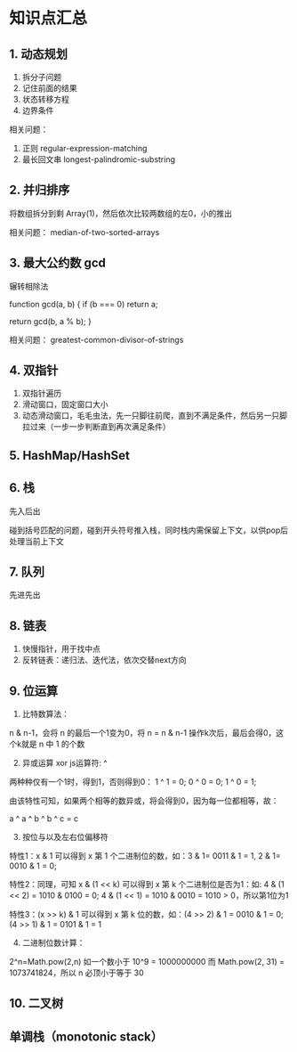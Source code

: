 # 知识点汇总

## 1. 动态规划
1. 拆分子问题
2. 记住前面的结果
3. 状态转移方程
4. 边界条件

相关问题：
1. 正则 regular-expression-matching
2. 最长回文串 longest-palindromic-substring

## 2. 并归排序
将数组拆分到剩 Array(1)，然后依次比较两数组的左0，小的推出

相关问题：
median-of-two-sorted-arrays

## 3. 最大公约数 gcd

辗转相除法

function gcd(a, b) {
  if (b === 0) return a;

  return gcd(b, a % b);
}

相关问题：
greatest-common-divisor-of-strings

## 4. 双指针
1. 双指针遍历
2. 滑动窗口，固定窗口大小
3. 动态滑动窗口，毛毛虫法，先一只脚往前爬，直到不满足条件，然后另一只脚拉过来（一步一步判断直到再次满足条件）

## 5. HashMap/HashSet

## 6. 栈
先入后出

碰到括号匹配的问题，碰到开头符号推入栈，同时栈内需保留上下文，以供pop后处理当前上下文

## 7. 队列
先进先出

## 8. 链表

1. 快慢指针，用于找中点
2. 反转链表：递归法、迭代法，依次交替next方向

## 9. 位运算

1. 比特数算法：

n & n-1，会将 n 的最后一个1变为0，将 n = n & n-1 操作k次后，最后会得0，这个k就是 n 中 1 的个数

2. 异或运算 xor js运算符: ^

两种种仅有一个1时，得到1，否则得到0： 1 ^ 1 = 0; 0 ^ 0 = 0; 1 ^ 0 = 1;

由该特性可知，如果两个相等的数异或，将会得到0，因为每一位都相等，故：

a ^ a ^ b ^ b ^ c = c

3. 按位与以及左右位偏移符

特性1：x & 1 可以得到 x 第 1 个二进制位的数，如：3 & 1= 0011 & 1 = 1, 2 & 1= 0010 & 1 = 0;

特性2：同理，可知 x & (1 << k) 可以得到 x 第 k 个二进制位是否为1：如: 4 & (1 << 2) = 1010 & 0100 = 0; 4 & (1 << 1) = 1010 & 0010 = 1010 > 0，所以第1位为1

特性3：(x >> k) & 1 可以得到 x 第 k 位的数，如：(4 >> 2) & 1 = 0010 & 1 = 0; (4 >> 1) & 1 = 0101 & 1 = 1

4. 二进制位数计算：

2^n=Math.pow(2,n)
如一个数小于 10^9 = 1000000000
而 Math.pow(2, 31) = 1073741824，所以 n 必顶小于等于 30

## 10. 二叉树

## 单调栈（monotonic stack）
